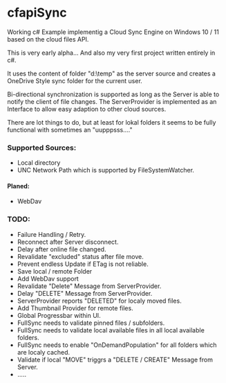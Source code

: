 # cfapiSync
Working c# Example implementig a Cloud Sync Engine on Windows 10 / 11 based on the  cloud files API.

This is very early alpha... And also my very first project written entirely in c#.

It uses the content of folder "d:\temp" as the server source and creates a OneDrive Style sync folder for the current user.

Bi-directional synchronization is supported as long as the Server is able to notify the client of file changes. The ServerProvider is implemented as an Interface to allow easy adaption to other cloud sources.

There are lot things to do, but at least for lokal folders it seems to be fully functional with sometimes an "uupppsss...."

### Supported Sources:
- Local directory
- UNC Network Path which is supported by FileSystemWatcher.

#### Planed:
- WebDav

### TODO:
- Failure Handling / Retry.
- Reconnect after Server disconnect.
- Delay after online file changed.
- Revalidate "excluded" status after file move.
- Prevent endless Update if ETag is not reliable.
- Save local / remote Folder
- Add WebDav support
- Revalidate "Delete" Message from ServerProvider.
- Delay "DELETE" Message from ServerProvider.
- ServerProvider reports "DELETED" for localy moved files.
- Add Thumbnail Provider for remote files.
- Global Progressbar within UI.
- FullSync needs to validate pinned files / subfolders.
- FullSync needs to validate local available files in all local available folders.
- FullSync needs to enable "OnDemandPopulation" for all folders which are localy cached.  
- Validate if local "MOVE" triggrs a "DELETE / CREATE" Message from Server.
- .....
